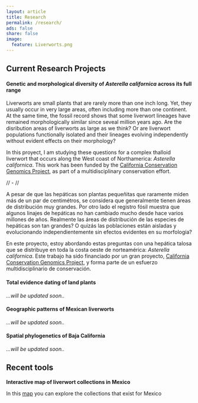 ```yaml
---
layout: article
title: Research
permalink: /research/
ads: false
share: false
image:
  feature: Liverworts.png
---
```

## Current Research Projects

#### Genetic and morphological diversity of *Asterella californica* across its full range 
Liverworts are small plants that are rarely more than one inch long. Yet, they usually occur in very large areas, often including more than one continent. At the same time, the fossil record shows that some liverwort lineages have remained morphologically similar since seveal million years ago. Are the disribution areas of liverworts as large as we think? Or are liverwort populations functionally isolated and their lineages evolving independently without evident effects on their morphology?

In this proyect, I am studying these questions for a complex thalloid liverwort that occurs along the West coast of Northamerica: *Asterella californica*. This work has been funded by the [California Conservation Genomics Project](https://sites.lifesci.ucla.edu/eeb-CCGP/), as part of a multidisciplinary conservation effort.


// - //


A pesar de que las hepáticas son plantas pequeñitas que raramente miden más de un par de centimétros, se considera que generalmente tienen áreas de distribución muy grandes. Por otro lado el registro fósil muestra que algunos linajes de hepáticas no han cambiado mucho desde hace varios millones de años. Realmente las áreas de distribución de las especies de hepáticas son tan grandes? O quizás las poblaciones están aisladas y evolucionando independientemente sin efectos evidentes en su morfología?

En este proyecto, estoy abordando estas preguntas con una hepática talosa que se distribuye en toda la costa oeste de norteamérica: *Asterella californica*. Este trabajo ha sido financiado por un gran proyecto, [California Conservation Genomics Project](https://sites.lifesci.ucla.edu/eeb-CCGP/), y forma parte de un esfuerzo multidisciplinario de conservación.

#### Total evidence dating of land plants
*...will be updated soon..*

#### Geographic patterns of Mexican liverworts
*...will be updated soon..*

#### Spatial phylogenetics of Baja California
*...will be updated soon..*

## Recent tools
**Interactive map of liverwort collections in Mexico**

In this [map](http://rpubs.com/Ixchel/513484) you can explore the collections that exist for Mexico 


